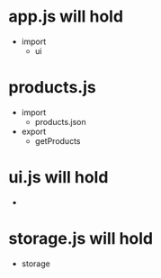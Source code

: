 # app.js will hold #
- import
  * ui

# products.js
- import
  * products.json
- export
  * getProducts


# ui.js will hold
-

# storage.js will hold
- storage
